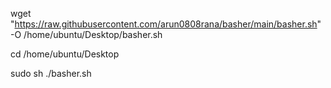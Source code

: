 wget "https://raw.githubusercontent.com/arun0808rana/basher/main/basher.sh" -O /home/ubuntu/Desktop/basher.sh

cd /home/ubuntu/Desktop

sudo sh ./basher.sh

